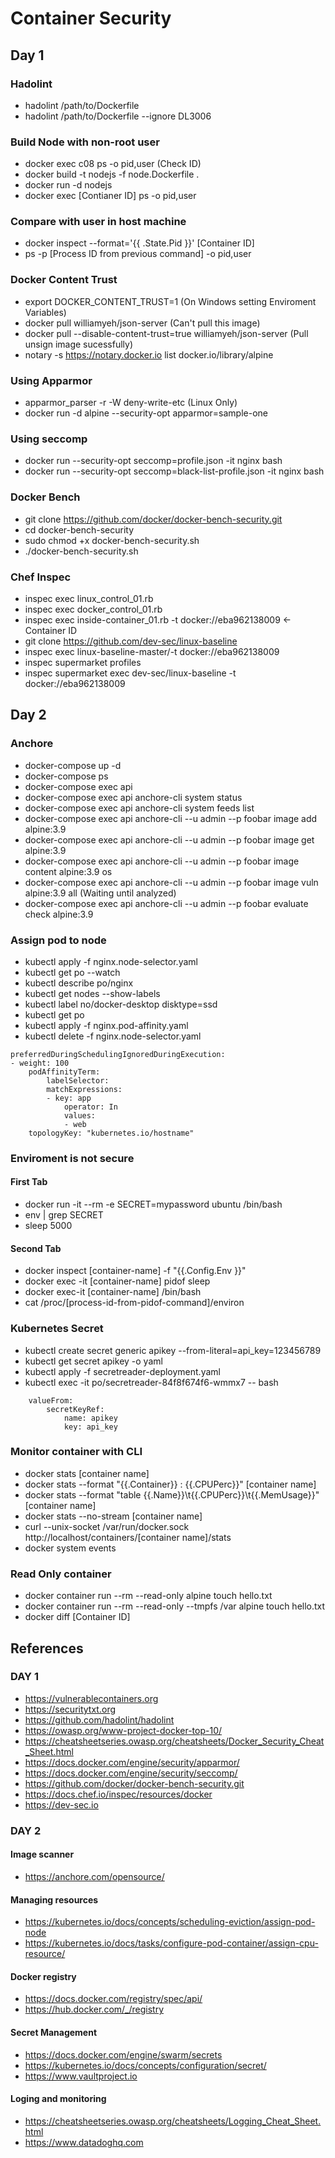 # Container Security
## Day 1
### Hadolint
* hadolint /path/to/Dockerfile
* hadolint /path/to/Dockerfile --ignore DL3006

### Build Node with non-root user
* docker exec c08 ps -o pid,user (Check ID)
* docker build -t nodejs -f node.Dockerfile .
* docker run -d nodejs
* docker exec [Contianer ID] ps -o pid,user

### Compare with user in host machine
* docker inspect --format='{{ .State.Pid }}' [Container ID]
* ps -p [Process ID from previous command] -o pid,user

### Docker Content Trust
* export DOCKER_CONTENT_TRUST=1 (On Windows setting Enviroment Variables)
* docker pull williamyeh/json-server (Can't pull this image)
* docker pull --disable-content-trust=true williamyeh/json-server (Pull unsign image sucessfully)
* notary -s https://notary.docker.io list docker.io/library/alpine

### Using Apparmor
* apparmor_parser -r -W deny-write-etc (Linux Only)
* docker run -d alpine --security-opt apparmor=sample-one

### Using seccomp
* docker run --security-opt seccomp=profile.json -it nginx bash
* docker run --security-opt seccomp=black-list-profile.json -it nginx bash

### Docker Bench
* git clone https://github.com/docker/docker-bench-security.git
* cd docker-bench-security
* sudo chmod +x docker-bench-security.sh
* ./docker-bench-security.sh

### Chef Inspec
* inspec exec linux_control_01.rb
* inspec exec docker_control_01.rb
* inspec exec inside-container_01.rb -t docker://eba962138009 <- Container ID
* git clone https://github.com/dev-sec/linux-baseline
* inspec exec linux-baseline-master/-t docker://eba962138009
* inspec supermarket profiles
* inspec supermarket exec dev-sec/linux-baseline -t docker://eba962138009

## Day 2

### Anchore
* docker-compose up -d
* docker-compose ps
* docker-compose exec api
* docker-compose exec api anchore-cli system status
* docker-compose exec api anchore-cli system feeds list
* docker-compose exec api anchore-cli --u admin --p foobar image add alpine:3.9
* docker-compose exec api anchore-cli --u admin --p foobar image get alpine:3.9
* docker-compose exec api anchore-cli --u admin --p foobar image content alpine:3.9 os
* docker-compose exec api anchore-cli --u admin --p foobar image vuln alpine:3.9 all (Waiting until analyzed)
* docker-compose exec api anchore-cli --u admin --p foobar evaluate check alpine:3.9 

### Assign pod to node
* kubectl apply -f nginx.node-selector.yaml
* kubectl get po --watch
* kubectl describe po/nginx
* kubectl get nodes --show-labels
* kubectl label no/docker-desktop disktype=ssd
* kubectl get po
* kubectl apply -f nginx.pod-affinity.yaml
* kubectl delete -f nginx.node-selector.yaml

```
preferredDuringSchedulingIgnoredDuringExecution:
- weight: 100
    podAffinityTerm:
        labelSelector:
        matchExpressions:
        - key: app
            operator: In
            values:
            - web
    topologyKey: "kubernetes.io/hostname"
```
### Enviroment is not secure
#### First Tab
* docker run -it --rm -e SECRET=mypassword ubuntu /bin/bash
* env | grep SECRET
* sleep 5000

#### Second Tab
* docker inspect [container-name] -f "{{.Config.Env }}"
* docker exec -it [container-name] pidof sleep
* docker exec-it [container-name] /bin/bash
* cat /proc/[process-id-from-pidof-command]/environ

### Kubernetes Secret
* kubectl create secret generic apikey --from-literal=api_key=123456789
* kubectl get secret apikey -o yaml
* kubectl apply -f secretreader-deployment.yaml
* kubectl exec -it po/secretreader-84f8f674f6-wmmx7 -- bash

```
    valueFrom:
        secretKeyRef:
            name: apikey
            key: api_key
```

### Monitor container with CLI
* docker stats [container name]
* docker stats --format "{{.Container}} : {{.CPUPerc}}" [container name]
* docker stats --format "table {{.Name}}\t{{.CPUPerc}}\t{{.MemUsage}}" [container name]
* docker stats --no-stream [container name]
* curl --unix-socket /var/run/docker.sock http://localhost/containers/[container name]/stats
* docker system events

### Read Only container
* docker container run --rm --read-only alpine touch hello.txt
* docker container run --rm --read-only --tmpfs /var alpine touch hello.txt
* docker diff [Container ID]

## References
### DAY 1
* https://vulnerablecontainers.org
* https://securitytxt.org
* https://github.com/hadolint/hadolint
* https://owasp.org/www-project-docker-top-10/
* https://cheatsheetseries.owasp.org/cheatsheets/Docker_Security_Cheat_Sheet.html
* https://docs.docker.com/engine/security/apparmor/
* https://docs.docker.com/engine/security/seccomp/
* https://github.com/docker/docker-bench-security.git
* https://docs.chef.io/inspec/resources/docker
* https://dev-sec.io 

### DAY 2
#### Image scanner
* https://anchore.com/opensource/

#### Managing resources
* https://kubernetes.io/docs/concepts/scheduling-eviction/assign-pod-node
* https://kubernetes.io/docs/tasks/configure-pod-container/assign-cpu-resource/

#### Docker registry
* https://docs.docker.com/registry/spec/api/
* https://hub.docker.com/_/registry

#### Secret Management
* https://docs.docker.com/engine/swarm/secrets
* https://kubernetes.io/docs/concepts/configuration/secret/
* https://www.vaultproject.io

#### Loging and monitoring
* https://cheatsheetseries.owasp.org/cheatsheets/Logging_Cheat_Sheet.html
* https://www.datadoghq.com
